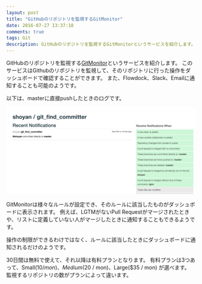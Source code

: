 ```yaml
---
layout: post
title: "GitHubのリポジトリを監視するGitMonitor"
date: 2016-07-27 13:37:18
comments: true
tags: Git
description: GitHubのリポジトリを監視するGitMonitorというサービスを紹介します。このサービスはGithubのリポジトリを監視して、そのリポジトリに行った操作をダッシュボードで確認することができます。
---
```


GitHubのリポジトリを監視する[GitMonitor](https://gitmonitor.com/)というサービスを紹介します。
このサービスはGithubのリポジトリを監視して、そのリポジトリに行った操作をダッシュボードで確認することができます。
また、Flowdock、Slack、Emailに通知することも可能のようです。

以下は、masterに直接pushしたときのログです。

![git-monitor-image](/images/git_monitor.png)

GitMonitorは様々なルールが設定でき、そのルールに該当したものがダッシュボードに表示されます。
例えば、LGTMがないPull Requestがマージされたときや、リストに定義していない人がマージしたときに通知することもできるようです。

操作の制限ができるわけではなく、ルールに該当したときにダッシュボードに通知されるだけのようです。

30日間は無料で使えて、それ以降は有料プランとなります。
有料プランは3つあって、Small($10 / mon)、Medium($20 / mon)、Large($35 / mon) が選べます。
監視するリポジトリの数がプランによって違います。

